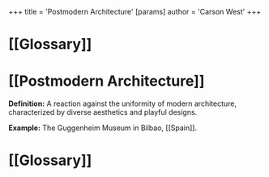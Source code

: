 +++
 title = 'Postmodern Architecture'
[params]
	author = 'Carson West'
+++
# [[Glossary]]

# [[Postmodern Architecture]] 
**Definition:**  A reaction against the uniformity of modern architecture, characterized by diverse aesthetics and playful designs.

**Example:** The Guggenheim Museum in Bilbao, [[Spain]].

# [[Glossary]]
